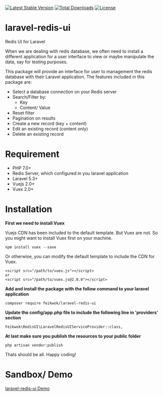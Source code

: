 [![Latest Stable Version](https://poser.pugx.org/feikwok/laravel-redis-ui/v/stable)](https://packagist.org/packages/feikwok/laravel-redis-ui)
[![Total Downloads](https://poser.pugx.org/feikwok/laravel-redis-ui/downloads)](https://packagist.org/packages/feikwok/laravel-redis-ui)
[![License](https://poser.pugx.org/feikwok/laravel-redis-ui/license)](https://packagist.org/packages/feikwok/laravel-redis-ui)

# laravel-redis-ui
Redis UI for Laravel

When we are dealing with redis database, we often need to install a different application for a user interface to view or maybe manipulate the data, say for testing purposes.

This package will provide an interface for user to management the redis database with their Laravel application. The features included in this package are:

- Select a database connection on your Redis server
- Search/Filter by:
  - Key
  - Content/ Value
- Reset filter
- Pagination on results
- Create a new record (key + content)
- Edit an existing record (content only)
- Delete an existing record

# Requirement
- PHP 7.0+
- Redis Server, which configured in you laravel application
- Laravel 5.3+
- Vuejs 2.0+
- Vuex 2.0+

# Installation

**First we need to install Vuex**

Vuejs CDN has been included to the default template. But Vuex are not. So you might want to install Vuex first on your machine.

```
npm install vuex --save
```

Or otherwise, you can modify the default template to include the CDN for Vuex.

```
<script src="/path/to/vuex.js"></script>
or
<script src="/path/to/vuex.js@2.0.0"></script>
```

**Add and install the package with the follow command to your laravel application**
```
composer require feikwok/laravel-redis-ui
```
**Update the config/app.php file to include the following line in 'providers' section**
```
Feikwok\RedisUI\LaravelRedisUIServiceProvider::class,
```
**At last make sure you publish the resources to your public folder**
```
php artisan vendor:publish
```
Thats should be all. Happy coding!

# Sandbox/ Demo
[laravel-redis-ui Demo](http://opi.ateliersign.com/sandbox/public/redis-ui)
